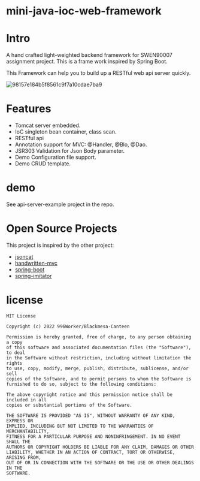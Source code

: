 # mini-java-ioc-web-framework
 
# Intro

A hand crafted light-weighted backend framework for SWEN90007 assignment project. This is a frame work inspired by Spring Boot.

This Framework can help you to build up a RESTful web api server quickly.

![98157e184b5f8561c9f7a10cdae7ba9](https://user-images.githubusercontent.com/69796042/181712544-d65bc85d-d7ba-4cc2-875e-af887a2b96b1.jpg)


# Features

- Tomcat server embedded.
- IoC singleton bean container, class scan.
- RESTful api
- Annotation support for MVC: @Handler, @Blo, @Dao.
- JSR303 Validation for Json Body parameter.
- Demo Configuration file support.
- Demo CRUD template.

# demo
See api-server-example project in the repo.

# Open Source Projects

This project is inspired by the other project:

- [jsoncat](https://github.com/Snailclimb/jsoncat)
- [handwritten-mvc](https://github.com/tyshawnlee/handwritten-mvc)
- [spring-boot](https://github.com/spring-projects/spring-boot)
- [spring-imitator](https://github.com/Blackmesa-Canteen/spring-imitator)

# license
```
MIT License

Copyright (c) 2022 996Worker/Blackmesa-Canteen

Permission is hereby granted, free of charge, to any person obtaining a copy
of this software and associated documentation files (the "Software"), to deal
in the Software without restriction, including without limitation the rights
to use, copy, modify, merge, publish, distribute, sublicense, and/or sell
copies of the Software, and to permit persons to whom the Software is
furnished to do so, subject to the following conditions:

The above copyright notice and this permission notice shall be included in all
copies or substantial portions of the Software.

THE SOFTWARE IS PROVIDED "AS IS", WITHOUT WARRANTY OF ANY KIND, EXPRESS OR
IMPLIED, INCLUDING BUT NOT LIMITED TO THE WARRANTIES OF MERCHANTABILITY,
FITNESS FOR A PARTICULAR PURPOSE AND NONINFRINGEMENT. IN NO EVENT SHALL THE
AUTHORS OR COPYRIGHT HOLDERS BE LIABLE FOR ANY CLAIM, DAMAGES OR OTHER
LIABILITY, WHETHER IN AN ACTION OF CONTRACT, TORT OR OTHERWISE, ARISING FROM,
OUT OF OR IN CONNECTION WITH THE SOFTWARE OR THE USE OR OTHER DEALINGS IN THE
SOFTWARE.
```
